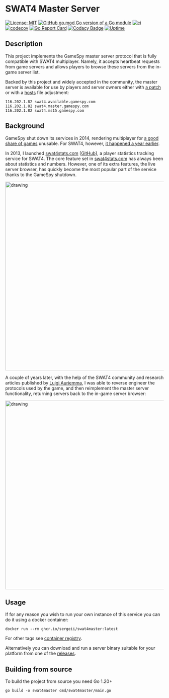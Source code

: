 # SWAT4 Master Server

[![License: MIT](https://img.shields.io/badge/License-MIT-yellow.svg)](https://opensource.org/licenses/MIT)
[![GitHub go.mod Go version of a Go module](https://img.shields.io/github/go-mod/go-version/sergeii/swat4master.svg)](https://tip.golang.org/doc/go1.20)
[![ci](https://github.com/sergeii/swat4master/actions/workflows/ci.yml/badge.svg?branch=main)](https://github.com/sergeii/swat4master/actions/workflows/ci.yml)
[![codecov](https://codecov.io/gh/sergeii/swat4master/branch/main/graph/badge.svg?token=ZYQ1x62kR3)](https://codecov.io/gh/sergeii/swat4master)
[![Go Report Card](https://goreportcard.com/badge/github.com/sergeii/swat4master)](https://goreportcard.com/report/github.com/sergeii/swat4master)
[![Codacy Badge](https://app.codacy.com/project/badge/Grade/007d7e28f8ba4f63a56dc1bd095bb2b2)](https://www.codacy.com/gh/sergeii/swat4master/dashboard?utm_source=github.com&amp;utm_medium=referral&amp;utm_content=sergeii/swat4master&amp;utm_campaign=Badge_Grade)
[![Uptime](https://img.shields.io/uptimerobot/ratio/m791541581-aa817e2819dfd400d3cf3bd9)](https://updown.io/p/h6vfe)

## Description
This project implements the GameSpy master server protocol
that is fully compatible with SWAT4 multiplayer.
Namely, it accepts heartbeat requests from game servers
and allows players to browse these servers from the in-game server list.

Backed by this project and widely accepted in the community,
the master server is available for use by players and server owners either with [a patch](https://github.com/sergeii/swat-patches/tree/master/swat4stats-masterserver) or
with a [hosts](https://www.howtogeek.com/howto/27350/beginner-geek-how-to-edit-your-hosts-file/) file adjustment:
```
116.202.1.82 swat4.available.gamespy.com
116.202.1.82 swat4.master.gamespy.com
116.202.1.82 swat4.ms15.gamespy.com
```

## Background
GameSpy shut down its services in 2014, rendering multiplayer for [a good share of games](https://www.reddit.com/r/Games/comments/22fz75/list_of_games_affected_by_gamespy_shutdown/) unusable.
For SWAT4, however, [it happened a year earlier](https://www.pcgamer.com/gamespy-shuts-down-multiplayer-support-for-swat-4-neverwinter-nights-and-other-classics/).

In 2013, I launched [swat4stats.com](https://swat4stats.com/) [[GitHub](https://github.com/sergeii/swat4stats.com)],
a player statistics tracking service for SWAT4. The core feature set in [swat4stats.com](https://swat4stats.com/)
has always been about statistics and numbers. However, one of its extra features, the live server browser,
has quickly become the most popular part of the service thanks to the GameSpy shutdown.

<img src="https://user-images.githubusercontent.com/4739840/164216907-1d69d6d5-558c-4c96-9533-7e616911f8e7.png" alt="drawing" width="600" />


A couple of years later, with the help of the SWAT4 community and research articles published by [Luigi Auriemma](http://aluigi.altervista.org/papers.htm#distrust),
I was able to reverse engineer the protocols used by the game, and then reimplement the master server functionality,
returning servers back to the in-game server browser:

<img src="https://user-images.githubusercontent.com/4739840/164222220-53200246-1a58-497f-9694-6dd811a786c3.png" alt="drawing" width="600" />

## Usage
If for any reason you wish to run your own instance of this service you can do it using a docker container:
```
docker run --rm ghcr.io/sergeii/swat4master:latest
```
For other tags see [container registry](https://github.com/sergeii/swat4master/pkgs/container/swat4master/versions).

Alternatively you can download and run a server binary suitable for your platform from one of the [releases](https://github.com/sergeii/swat4master/releases).

## Building from source
To build the project from source you need Go 1.20+
```
go build -o swat4master cmd/swat4master/main.go
```

